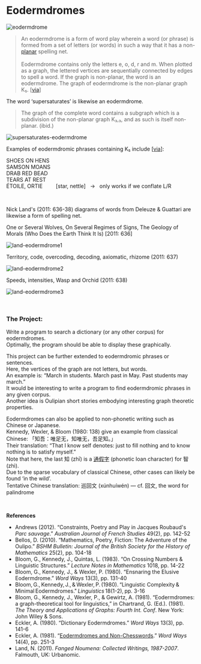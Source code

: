 # Eodermdromes

![eodermdrome](https://github.com/gjoncas/Artificial-Philosophy/blob/master/eodermdrome/eodermdrome.jpg)

<blockquote>
An eodermdrome is a form of word play wherein a word (or phrase) is formed from a set of letters (or words) in such a way that it has a non-<a href="https://en.wikipedia.org/wiki/Planar_graph">planar</a> spelling net.
<br>&nbsp;
<br>Eodermdrome contains only the letters e, o, d, r and m. When plotted as a graph, the lettered vertices are sequentially connected by edges to spell a word. If the graph is non-planar, the word is an eodermdrome. The graph of eodermdrome is the non-planar graph K₅. [<a href="https://en.wikipedia.org/wiki/Eodermdrome">via</a>]
</blockquote>

The word ‘supersaturates’ is likewise an eodermdrome.

<blockquote>
The graph of the complete word contains a subgraph which is a subdivision of the non-planar graph K₃,₃, and as such is itself non-planar. (ibid.)
</blockquote>

![supersaturates-eodermdrome](https://github.com/gjoncas/Artificial-Philosophy/blob/master/eodermdrome/supersaturates-eodermdrome.jpg)

Examples of eodermdromic phrases containing K₅ include [<a href="http://wordaligned.org/articles/oulipo-eodermdrome">via</a>]:

SHOES ON HENS
<br>SAMSON MOANS
<br>DRAB RED BEAD
<br>TEARS AT REST
<br>ÉTOILE, ORTIE &nbsp; &nbsp; &nbsp; &nbsp; [star, nettle] &nbsp; → &nbsp; only works if we conflate L/R

&nbsp;

Nick Land's (2011: 636-38) diagrams of words from Deleuze & Guattari are likewise a form of spelling net.

One or Several Wolves, On Several Regimes of Signs, The Geology of Morals (Who Does the Earth Think It Is) [2011: 636]

![land-eodermdrome1](https://github.com/gjoncas/Artificial-Philosophy/blob/master/eodermdrome/land-eodermdrome1.png)

Territory, code, overcoding, decoding, axiomatic, rhizome (2011: 637)

![land-eodermdrome2](https://github.com/gjoncas/Artificial-Philosophy/blob/master/eodermdrome/land-eodermdrome2.png)

Speeds, intensities, Wasp and Orchid (2011: 638)

![land-eodermdrome3](https://github.com/gjoncas/Artificial-Philosophy/blob/master/eodermdrome/land-eodermdrome3.png)

&nbsp;

### The Project:

Write a program to search a dictionary (or any other corpus) for eodermdromes.
<br>Optimally, the program should be able to display these graphically.

This project can be further extended to eodermdromic phrases or sentences. 
<br>Here, the vertices of the graph are not letters, but words.
<br>An example is: “March in students. March past in May. Past students may march.”
<br>It would be interesting to write a program to find eodermdromic phrases in any given corpus.
<br>Another idea is Oulipian short stories embodying interesting graph theoretic properties.

Eodermdromes can also be applied to non-phonetic writing such as Chinese or Japanese.
<br>Kennedy, Wexler, & Bloom (1980: 138) give an example from classical Chinese: 「知吾：唯足无，知唯无，吾足知。」
<br>Their translation: “That I know self denotes: just to fill nothing and to know nothing is to satisfy myself.”
<br>Note that here, the last 知 (zhī) is a <a href="http://ce.linedict.com/#/cnen/entry/34d96795a7384618acb90144b43d025e">通假字</a> (phonetic loan character) for 智 (zhì).
<br>Due to the sparse vocabulary of classical Chinese, other cases can likely be found ‘in the wild’.
<br>Tentative Chinese translation: 巡回文 (xúnhuíwén) — cf. 回文, the word for palindrome

&nbsp;

<b>References</b>
<ul>
<li>Andrews (2012). “Constraints, Poetry and Play in Jacques Roubaud's <i>Parc sauvage</i>.” <i>Australian Journal of French Studies</i> 49(2), pp. 142-52
<li>Bellos, D. (2010). “Mathematics, Poetry, Fiction: The Adventure of the Oulipo.” <i>BSHM Bulletin: Journal of the British Society for the History of Mathematics</i> 25(2), pp. 104-18</li>
<li>Bloom, G., Kennedy, J., Quintas, L. (1983). “On Crossing Numbers & Linguistic Structures.” <i>Lecture Notes in Mathematics</i> 1018, pp. 14-22</li>
<li>Bloom, G., Kennedy, J., & Wexler, P. (1980). “Ensnaring the Elusive Eodermdrome.” <i>Word Ways</i> 13(3), pp. 131-40</li>
<li>Bloom,&thinsp;G.,&thinsp;Kennedy,&thinsp;J.,&thinsp;&&thinsp;Wexler,&thinsp;P.&thinsp;(1980).&thinsp;“Linguistic Complexity&thinsp;&&thinsp;Minimal&thinsp;Eodermdromes."&thinsp;<i>Linguistics</i>&thinsp;18(1-2),&thinsp;pp. 3-16</li>
<li>Bloom, G., Kennedy, J., Wexler, P., & Gewirtz, A. (1981). “Eodermdromes: a graph-theoretical tool for linguistics,” in Chartrand, G. (Ed.). (1981). <i>The Theory and Applications of Graphs: Fourth Int. Conf</i>. New York: John Wiley & Sons.</li>
<li>Eckler, A. (1980). “Dictionary Eodermdromes.” <i>Word Ways</i> 13(3), pp. 141-6</li>
<li>Eckler, A. (1981). “<a href="https://core.ac.uk/download/pdf/62419789.pdf">Eodermdromes and Non-Chesswords</a>.” <i>Word Ways</i> 14(4), pp. 251-3</li>
<li>Land, N. (2011). <i>Fanged Noumena: Collected Writings, 1987-2007</i>. Falmouth, UK: Urbanomic.</li>
</ul>
